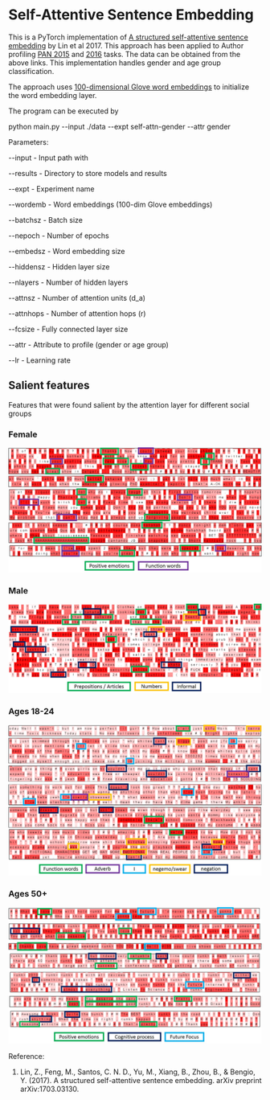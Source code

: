 # Self-Attentive Sentence Embedding

This is a PyTorch implementation of [A structured self-attentive sentence embedding](https://arxiv.org/pdf/1703.03130.pdf) by Lin et al 2017. This approach has been applied to Author profiling [PAN 2015](https://pan.webis.de/clef15/pan15-web/author-profiling.html) and [2016](https://pan.webis.de/clef16/pan16-web/author-profiling.html) tasks. The data can be obtained from the above links. This implementation handles gender and age group classification.

The approach uses [100-dimensional Glove word embeddings](https://nlp.stanford.edu/projects/glove/) to initialize the word embedding layer. 

The program can be executed by

python main.py --input ./data --expt self-attn-gender --attr gender


Parameters:

--input     - Input path with 

--results   - Directory to store models and results

--expt      - Experiment name

--wordemb   - Word embeddings (100-dim Glove embeddings)

--batchsz   - Batch size

--nepoch    - Number of epochs

--embedsz   - Word embedding size

--hiddensz  - Hidden layer size

--nlayers   - Number of hidden layers

--attnsz    - Number of attention units (d_a)

--attnhops  - Number of attention hops (r)

--fcsize    - Fully connected layer size

--attr      - Attribute to profile (gender or age group)

--lr        - Learning rate

## Salient features
Features that were found salient by the attention layer for different social groups

### Female
![alt text](https://github.com/kalaivani-s/self-attentive-sent-emb/blob/master/figures/pan2015-female.jpg "Female")

### Male
![alt text](https://github.com/kalaivani-s/self-attentive-sent-emb/blob/master/figures/pan2015-male.jpg "Male")

### Ages 18-24
![alt text](https://github.com/kalaivani-s/self-attentive-sent-emb/blob/master/figures/pan2015-age-18-24.jpg "Ages 18-24")

### Ages 50+
![alt text](https://github.com/kalaivani-s/self-attentive-sent-emb/blob/master/figures/pan2015-age-50-xx.jpg "Ages 50+")



Reference:
1) Lin, Z., Feng, M., Santos, C. N. D., Yu, M., Xiang, B., Zhou, B., & Bengio, Y. (2017). A structured self-attentive sentence embedding. arXiv preprint arXiv:1703.03130.
